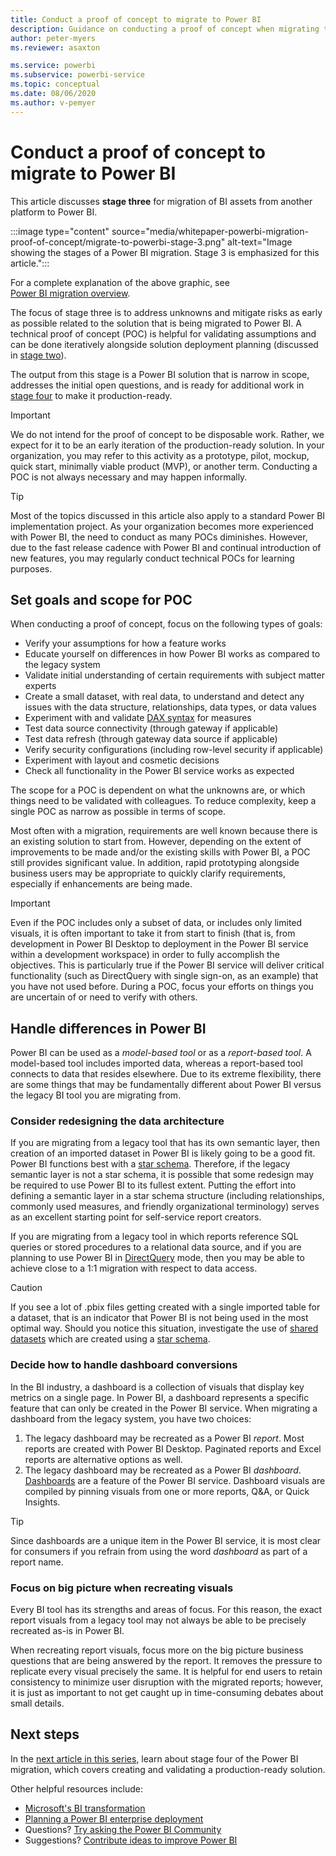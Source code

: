 ```yaml
---
title: Conduct a proof of concept to migrate to Power BI
description: Guidance on conducting a proof of concept when migrating to Power BI.
author: peter-myers
ms.reviewer: asaxton

ms.service: powerbi
ms.subservice: powerbi-service
ms.topic: conceptual
ms.date: 08/06/2020
ms.author: v-pemyer
---
```


# Conduct a proof of concept to migrate to Power BI

This article discusses **stage three** for migration of BI assets from another platform to Power BI.

:::image type="content" source="media/whitepaper-powerbi-migration-proof-of-concept/migrate-to-powerbi-stage-3.png" alt-text="Image showing the stages of a Power BI migration. Stage 3 is emphasized for this article.":::

For a complete explanation of the above graphic, see [Power BI migration overview](whitepaper-powerbi-migration-overview.md).

The focus of stage three is to address unknowns and mitigate risks as early as possible related to the solution that is being migrated to Power BI. A technical proof of concept (POC) is helpful for validating assumptions and can be done iteratively alongside solution deployment planning (discussed in [stage two](whitepaper-powerbi-migration-planning.md)).

The output from this stage is a Power BI solution that is narrow in scope, addresses the initial open questions, and is ready for additional work in [stage four](whitepaper-powerbi-migration-create-and-validate-content.md) to make it production-ready.

> [!IMPORTANT]
> We do not intend for the proof of concept to be disposable work. Rather, we expect for it to be an early iteration of the production-ready solution. In your organization, you may refer to this activity as a prototype, pilot, mockup, quick start, minimally viable product (MVP), or another term. Conducting a POC is not always necessary and may happen informally.

> [!TIP]
> Most of the topics discussed in this article also apply to a standard Power BI implementation project. As your organization becomes more experienced with Power BI, the need to conduct as many POCs diminishes. However, due to the fast release cadence with Power BI and continual introduction of new features, you may regularly conduct technical POCs for learning purposes.

## Set goals and scope for POC

When conducting a proof of concept, focus on the following types of goals:

- Verify your assumptions for how a feature works
- Educate yourself on differences in how Power BI works as compared to the legacy system
- Validate initial understanding of certain requirements with subject matter experts
- Create a small dataset, with real data, to understand and detect any issues with the data structure, relationships, data types, or data values
- Experiment with and validate [DAX syntax](/dax/) for measures
- Test data source connectivity (through gateway if applicable)
- Test data refresh (through gateway data source if applicable)
- Verify security configurations (including row-level security if applicable)
- Experiment with layout and cosmetic decisions
- Check all functionality in the Power BI service works as expected

The scope for a POC is dependent on what the unknowns are, or which things need to be validated with colleagues. To reduce complexity, keep a single POC as narrow as possible in terms of scope.

Most often with a migration, requirements are well known because there is an existing solution to start from. However, depending on the extent of improvements to be made and/or the existing skills with Power BI, a POC still provides significant value. In addition, rapid prototyping alongside business users may be appropriate to quickly clarify requirements, especially if enhancements are being made.

> [!IMPORTANT]
> Even if the POC includes only a subset of data, or includes only limited visuals, it is often important to take it from start to finish (that is, from development in Power BI Desktop to deployment in the Power BI service within a development workspace) in order to fully accomplish the objectives. This is particularly true if the Power BI service will deliver critical functionality (such as DirectQuery with single sign-on, as an example) that you have not used before. During a POC, focus your efforts on things you are uncertain of or need to verify with others.

## Handle differences in Power BI

Power BI can be used as a _model-based tool_ or as a _report-based tool_. A model-based tool includes imported data, whereas a report-based tool connects to data that resides elsewhere. Due to its extreme flexibility, there are some things that may be fundamentally different about Power BI versus the legacy BI tool you are migrating from.

### Consider redesigning the data architecture

If you are migrating from a legacy tool that has its own semantic layer, then creation of an imported dataset in Power BI is likely going to be a good fit. Power BI functions best with a [star schema](star-schema.md). Therefore, if the legacy semantic layer is not a star schema, it is possible that some redesign may be required to use Power BI to its fullest extent. Putting the effort into defining a semantic layer in a star schema structure (including relationships, commonly used measures, and friendly organizational terminology) serves as an excellent starting point for self-service report creators.

If you are migrating from a legacy tool in which reports reference SQL queries or stored procedures to a relational data source, and if you are planning to use Power BI in [DirectQuery](../connect-data/desktop-use-directquery.md) mode, then you may be able to achieve close to a 1:1 migration with respect to data access.

> [!CAUTION]
> If you see a lot of .pbix files getting created with a single imported table for a dataset, that is an indicator that Power BI is not being used in the most optimal way. Should you notice this situation, investigate the use of [shared datasets](../connect-data/service-datasets-across-workspaces.md) which are created using a [star schema](star-schema.md).

### Decide how to handle dashboard conversions

In the BI industry, a dashboard is a collection of visuals that display key metrics on a single page. In Power BI, a dashboard represents a specific feature that can only be created in the Power BI service. When migrating a dashboard from the legacy system, you have two choices:

1. The legacy dashboard may be recreated as a Power BI _report_. Most reports are created with Power BI Desktop. Paginated reports and Excel reports are alternative options as well.
2. The legacy dashboard may be recreated as a Power BI _dashboard_. [Dashboards](../create-reports/service-dashboards.md) are a feature of the Power BI service. Dashboard visuals are compiled by pinning visuals from one or more reports, Q&A, or Quick Insights.

> [!TIP]
> Since dashboards are a unique item in the Power BI service, it is most clear for consumers if you refrain from using the word _dashboard_ as part of a report name.

### Focus on big picture when recreating visuals

Every BI tool has its strengths and areas of focus. For this reason, the exact report visuals from a legacy tool may not always be able to be precisely recreated as-is in Power BI.

When recreating report visuals, focus more on the big picture business questions that are being answered by the report. It removes the pressure to replicate every visual precisely the same. It is helpful for end users to retain consistency to minimize user disruption with the migrated reports; however, it is just as important to not get caught up in time-consuming debates about small details.

## Next steps

In the [next article in this series](whitepaper-powerbi-migration-create-and-validate-content.md), learn about stage four of the Power BI migration, which covers creating and validating a production-ready solution.

Other helpful resources include:

- [Microsoft's BI transformation](center-of-excellence-microsoft-business-intelligence-transformation.md)
- [Planning a Power BI enterprise deployment](https://aka.ms/PBIEnterpriseDeploymentWP)
- Questions? [Try asking the Power BI Community](https://community.powerbi.com/)
- Suggestions? [Contribute ideas to improve Power BI](https://ideas.powerbi.com/)
